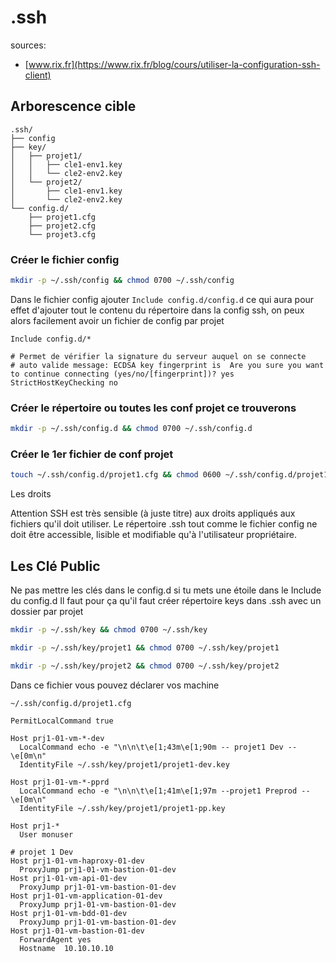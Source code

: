 # .ssh

sources:
- [www.rix.fr](https://www.rix.fr/blog/cours/utiliser-la-configuration-ssh-client)

## Arborescence cible

```
.ssh/
├── config
├── key/
│   ├── projet1/
│   │   ├── cle1-env1.key
│   │   └── cle2-env2.key   
│   └── projet2/
│       ├── cle1-env1.key
│       └── cle2-env2.key
└── config.d/
    ├── projet1.cfg
    ├── projet2.cfg
    └── projet3.cfg
```

### Créer le fichier config 
```bash
mkdir -p ~/.ssh/config && chmod 0700 ~/.ssh/config
```

Dans le fichier config ajouter `Include config.d/config.d` ce qui aura pour effet d'ajouter tout le contenu du répertoire dans la config ssh,
on peux alors facilement avoir un fichier de config par projet
```
Include config.d/*

# Permet de vérifier la signature du serveur auquel on se connecte
# auto valide message: ECDSA key fingerprint is  Are you sure you want to continue connecting (yes/no/[fingerprint])? yes
StrictHostKeyChecking no
```

### Créer le répertoire ou toutes les conf projet ce trouverons
```bash
mkdir -p ~/.ssh/config.d && chmod 0700 ~/.ssh/config.d
```

### Créer le 1er fichier de conf projet 
```bash
touch ~/.ssh/config.d/projet1.cfg && chmod 0600 ~/.ssh/config.d/projet1.cfg
```

Les droits

Attention SSH est très sensible (à juste titre) aux droits appliqués aux fichiers qu'il doit utiliser. 
Le répertoire .ssh tout comme le fichier config ne doit être accessible, lisible et modifiable qu'à l'utilisateur propriétaire.


## Les Clé Public 

Ne pas mettre les clés dans le config.d si tu mets une étoile dans le Include du config.d
Il faut pour ça qu'il faut créer répertoire keys dans .ssh avec un dossier par projet
```bash
mkdir -p ~/.ssh/key && chmod 0700 ~/.ssh/key

mkdir -p ~/.ssh/key/projet1 && chmod 0700 ~/.ssh/key/projet1

mkdir -p ~/.ssh/key/projet2 && chmod 0700 ~/.ssh/key/projet2
```

Dans ce fichier vous pouvez déclarer vos machine 

`~/.ssh/config.d/projet1.cfg`
```
PermitLocalCommand true
 
Host prj1-01-vm-*-dev
  LocalCommand echo -e "\n\n\t\e[1;43m\e[1;90m -- projet1 Dev -- \e[0m\n"
  IdentityFile ~/.ssh/key/projet1/projet1-dev.key

Host prj1-01-vm-*-pprd
  LocalCommand echo -e "\n\n\t\e[1;41m\e[1;97m --projet1 Preprod -- \e[0m\n"
  IdentityFile ~/.ssh/key/projet1/projet1-pp.key

Host prj1-*
  User monuser

# projet 1 Dev
Host prj1-01-vm-haproxy-01-dev
  ProxyJump prj1-01-vm-bastion-01-dev
Host prj1-01-vm-api-01-dev
  ProxyJump prj1-01-vm-bastion-01-dev
Host prj1-01-vm-application-01-dev
  ProxyJump prj1-01-vm-bastion-01-dev
Host prj1-01-vm-bdd-01-dev
  ProxyJump prj1-01-vm-bastion-01-dev
Host prj1-01-vm-bastion-01-dev
  ForwardAgent yes
  Hostname  10.10.10.10
```
